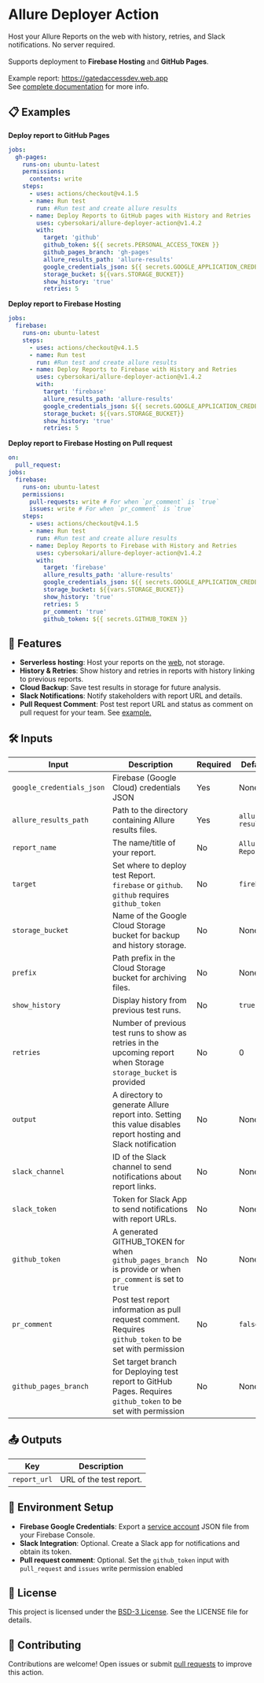 # Allure Deployer Action
Host your Allure Reports on the web with history, retries, and Slack notifications.
No server required.
</br>
</br>
Supports deployment to **Firebase Hosting** and **GitHub Pages**.
</br>
</br> Example report: https://gatedaccessdev.web.app
</br> See [complete documentation](https://github.com/cybersokari/allure-report-deployer) for more info.


## 📋 Examples

**Deploy report to GitHub Pages**
```yaml
jobs:
  gh-pages:
    runs-on: ubuntu-latest
    permissions:
      contents: write
    steps:
      - uses: actions/checkout@v4.1.5
      - name: Run test
        run: #Run test and create allure results
      - name: Deploy Reports to GitHub pages with History and Retries
        uses: cybersokari/allure-deployer-action@v1.4.2
        with:
          target: 'github'
          github_token: ${{ secrets.PERSONAL_ACCESS_TOKEN }}
          github_pages_branch: 'gh-pages'
          allure_results_path: 'allure-results'
          google_credentials_json: ${{ secrets.GOOGLE_APPLICATION_CREDENTIALS }} # Required for History and Retries
          storage_bucket: ${{vars.STORAGE_BUCKET}}
          show_history: 'true'
          retries: 5
```
**Deploy report to Firebase Hosting**
```yaml
jobs:
  firebase:
    runs-on: ubuntu-latest
    steps:
      - uses: actions/checkout@v4.1.5
      - name: Run test
        run: #Run test and create allure results
      - name: Deploy Reports to Firebase with History and Retries
        uses: cybersokari/allure-deployer-action@v1.4.2
        with:
          target: 'firebase'
          allure_results_path: 'allure-results'
          google_credentials_json: ${{ secrets.GOOGLE_APPLICATION_CREDENTIALS }}
          storage_bucket: ${{vars.STORAGE_BUCKET}}
          show_history: 'true'
          retries: 5
```

**Deploy report to Firebase Hosting on Pull request**
```yaml
on:
  pull_request:
jobs:
  firebase:
    runs-on: ubuntu-latest
    permissions: 
      pull-requests: write # For when `pr_comment` is `true`
      issues: write # For when `pr_comment` is `true`
    steps:
      - uses: actions/checkout@v4.1.5
      - name: Run test
        run: #Run test and create allure results
      - name: Deploy Reports to Firebase with History and Retries
        uses: cybersokari/allure-deployer-action@v1.4.2
        with:
          target: 'firebase'
          allure_results_path: 'allure-results'
          google_credentials_json: ${{ secrets.GOOGLE_APPLICATION_CREDENTIALS }}
          storage_bucket: ${{vars.STORAGE_BUCKET}}
          show_history: 'true'
          retries: 5
          pr_comment: 'true'
          github_token: ${{ secrets.GITHUB_TOKEN }}
```

## 🚀 Features
- **Serverless hosting**: Host your reports on the [web](https://firebase.google.com/docs/hosting), not storage.
- **History & Retries**: Show history and retries in reports with history linking to previous reports.
- **Cloud Backup**: Save test results in storage for future analysis.
- **Slack Notifications**: Notify stakeholders with report URL and details.
- **Pull Request Comment**: Post test report URL and status as comment on pull request for your team. See [example.](https://github.com/cybersokari/allure-report-deployer/pull/6#issuecomment-2564403881)


## 🛠️ Inputs
| Input                     | Description                                                                                                      | Required | Default          |
|---------------------------|------------------------------------------------------------------------------------------------------------------|----------|------------------|
| `google_credentials_json` | Firebase (Google Cloud) credentials JSON                                                                         | Yes      | None             |
| `allure_results_path`     | Path to the directory containing Allure results files.                                                           | Yes      | `allure-results` |
| `report_name`             | The name/title of your report.                                                                                   | No       | `Allure Report`  |
| `target`                  | Set where to deploy test Report. `firebase` or `github`. `github` requires `github_token`                        | No       | `firebase`       |
| `storage_bucket`          | Name of the Google Cloud Storage bucket for backup and history storage.                                          | No       | None             |
| `prefix`                  | Path prefix in the Cloud Storage bucket for archiving files.                                                     | No       | None             |
| `show_history`            | Display history from previous test runs.                                                                         | No       | `true`           |
| `retries`                 | Number of previous test runs to show as retries in the upcoming report when Storage `storage_bucket` is provided | No       | 0                |
| `output`                  | A directory to generate Allure report into. Setting this value disables report hosting and Slack notification    | No       | None             |
| `slack_channel`           | ID of the Slack channel to send notifications about report links.                                                | No       | None             |
| `slack_token`             | Token for Slack App to send notifications with report URLs.                                                      | No       | None             |
| `github_token`            | A generated GITHUB_TOKEN for when `github_pages_branch` is provide or when `pr_comment` is set to `true`         | No       | None             |
| `pr_comment`              | Post test report information as pull request comment. Requires `github_token` to be set with permission          | No       | `false`          |
| `github_pages_branch`     | Set target branch for Deploying test report to GitHub Pages. Requires `github_token` to be set with permission   | No       | None             |


## 📤 Outputs
| Key          | Description             |
|--------------|-------------------------|
| `report_url` | URL of the test report. |


## 🔧 Environment Setup

- **Firebase Google Credentials**: Export a [service account](https://firebase.google.com/docs/admin/setup#initialize_the_sdk_in_non-google_environments) JSON file from your Firebase Console.
- **Slack Integration**: Optional. Create a Slack app for notifications and obtain its token.
- **Pull request comment**: Optional. Set the `github_token` input with `pull_request` and `issues` write permission enabled 


## 📜 License
This project is licensed under the [BSD-3 License](LICENSE). See the LICENSE file for details.

## 🤝 Contributing
Contributions are welcome! Open issues or submit [pull requests](https://github.com/cybersokari/allure-report-deployer) to improve this action.
